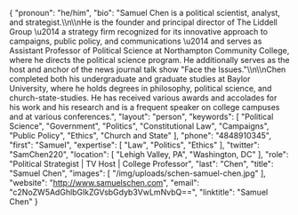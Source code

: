 {
  "pronoun": "he/him",
  "bio": "Samuel Chen is a political scientist, analyst, and strategist.\\\n\\\nHe is the founder and principal director of The Liddell Group \u2014 a strategy firm recognized for its innovative approach to campaigns, public policy, and communications \u2014 and serves as Assistant Professor of Political Science at Northampton Community College, where he directs the political science program. He additionally serves as the host and anchor of the news journal talk show \"Face the Issues.\"\\\n\\\nChen completed both his undergraduate and graduate studies at Baylor University, where he holds degrees in philosophy, political science, and church-state-studies. He has received various awards and accolades for his work and his research and is a frequent speaker on college campuses and at various conferences.",
  "layout": "person",
  "keywords": [
    "Political Science",
    "Government",
    "Politics",
    "Constitutional Law",
    "Campaigns",
    "Public Policy",
    "Ethics",
    "Church and State"
  ],
  "phone": "4848910345",
  "first": "Samuel",
  "expertise": [
    "Law",
    "Politics",
    "Ethics"
  ],
  "twitter": "SamChen220",
  "location": [
    "Lehigh Valley, PA", "Washington, DC"
  ],
  "role": "Political Strategist | TV Host | College Professor",
  "last": "Chen",
  "title": "Samuel Chen",
  "images": [
    "/img/uploads/schen-samuel-chen.jpg"
  ],
  "website": "http://www.samuelschen.com",
  "email": "c2NoZW5AdGhlbGlkZGVsbGdyb3VwLmNvbQ==",
  "linktitle": "Samuel Chen"
}
